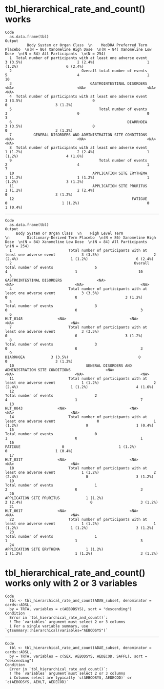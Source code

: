 # tbl_hierarchical_rate_and_count() works

    Code
      as.data.frame(tbl)
    Output
              Body System or Organ Class  \n    MedDRA Preferred Term Placebo  \n(N = 86) Xanomeline High Dose  \n(N = 84) Xanomeline Low Dose  \n(N = 84) All Participants  \n(N = 254)
      1  Total number of participants with at least one adverse event            3 (3.5%)                         2 (2.4%)                        1 (1.2%)                      6 (2.4%)
      2                                Overall total number of events                   5                                4                               1                            10
      3                                    GASTROINTESTINAL DISORDERS                <NA>                             <NA>                            <NA>                          <NA>
      4  Total number of participants with at least one adverse event            3 (3.5%)                                0                               0                      3 (1.2%)
      5                                        Total number of events                   3                                0                               0                             3
      6                                                     DIARRHOEA            3 (3.5%)                                0                               0                      3 (1.2%)
      7          GENERAL DISORDERS AND ADMINISTRATION SITE CONDITIONS                <NA>                             <NA>                            <NA>                          <NA>
      8  Total number of participants with at least one adverse event            1 (1.2%)                         2 (2.4%)                        1 (1.2%)                      4 (1.6%)
      9                                        Total number of events                   2                                4                               1                             7
      10                                    APPLICATION SITE ERYTHEMA            1 (1.2%)                         1 (1.2%)                        1 (1.2%)                      3 (1.2%)
      11                                    APPLICATION SITE PRURITUS            1 (1.2%)                         2 (2.4%)                               0                      3 (1.2%)
      12                                                      FATIGUE                   0                         1 (1.2%)                               0                      1 (0.4%)

---

    Code
      as.data.frame(tbl)
    Output
         Body System or Organ Class  \n    High Level Term  \n        Dictionary-Derived Term Placebo  \n(N = 86) Xanomeline High Dose  \n(N = 84) Xanomeline Low Dose  \n(N = 84) All Participants  \n(N = 254)
      1                          Total number of participants with at least one adverse event            3 (3.5%)                         2 (2.4%)                        1 (1.2%)                      6 (2.4%)
      2                                                        Overall total number of events                   5                                4                               1                            10
      3                                                            GASTROINTESTINAL DISORDERS                <NA>                             <NA>                            <NA>                          <NA>
      4                          Total number of participants with at least one adverse event            3 (3.5%)                                0                               0                      3 (1.2%)
      5                                                                Total number of events                   3                                0                               0                             3
      6                                                                              HLT_0148                <NA>                             <NA>                            <NA>                          <NA>
      7                          Total number of participants with at least one adverse event            3 (3.5%)                                0                               0                      3 (1.2%)
      8                                                                Total number of events                   3                                0                               0                             3
      9                                                                             DIARRHOEA            3 (3.5%)                                0                               0                      3 (1.2%)
      10                                 GENERAL DISORDERS AND ADMINISTRATION SITE CONDITIONS                <NA>                             <NA>                            <NA>                          <NA>
      11                         Total number of participants with at least one adverse event            1 (1.2%)                         2 (2.4%)                        1 (1.2%)                      4 (1.6%)
      12                                                               Total number of events                   2                                4                               1                             7
      13                                                                             HLT_0043                <NA>                             <NA>                            <NA>                          <NA>
      14                         Total number of participants with at least one adverse event                   0                         1 (1.2%)                               0                      1 (0.4%)
      15                                                               Total number of events                   0                                1                               0                             1
      16                                                                              FATIGUE                   0                         1 (1.2%)                               0                      1 (0.4%)
      17                                                                             HLT_0317                <NA>                             <NA>                            <NA>                          <NA>
      18                         Total number of participants with at least one adverse event            1 (1.2%)                         2 (2.4%)                               0                      3 (1.2%)
      19                                                               Total number of events                   1                                2                               0                             3
      20                                                            APPLICATION SITE PRURITUS            1 (1.2%)                         2 (2.4%)                               0                      3 (1.2%)
      21                                                                             HLT_0617                <NA>                             <NA>                            <NA>                          <NA>
      22                         Total number of participants with at least one adverse event            1 (1.2%)                         1 (1.2%)                        1 (1.2%)                      3 (1.2%)
      23                                                               Total number of events                   1                                1                               1                             3
      24                                                            APPLICATION SITE ERYTHEMA            1 (1.2%)                         1 (1.2%)                        1 (1.2%)                      3 (1.2%)

# tbl_hierarchical_rate_and_count() works only with 2 or 3 variables

    Code
      tbl <- tbl_hierarchical_rate_and_count(ADAE_subset, denominator = cards::ADSL,
      by = TRTA, variables = c(AEBODSYS), sort = "descending")
    Condition
      Error in `tbl_hierarchical_rate_and_count()`:
      ! The `variables` argument must select 2 or 3 columns
      i For a single variable summary, use `gtsummary::hierarchical(variables="AEBODSYS")`

---

    Code
      tbl <- tbl_hierarchical_rate_and_count(ADAE_subset, denominator = cards::ADSL,
      by = TRTA, variables = c(SEX, AEBODSYS, AEDECOD, SAFFL), sort = "descending")
    Condition
      Error in `tbl_hierarchical_rate_and_count()`:
      ! The `variables` argument must select 2 or 3 columns
      i Columns select are typically `c(AEBODSYS, AEDECOD)` or `c(AEBODSYS, AEHLT, AEDECOD)`

